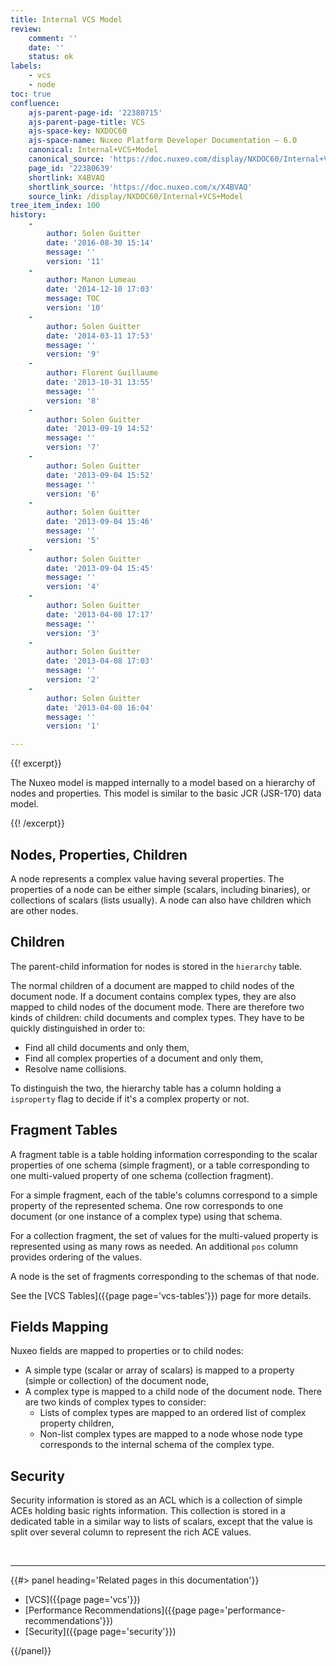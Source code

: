 ```yaml
---
title: Internal VCS Model
review:
    comment: ''
    date: ''
    status: ok
labels:
    - vcs
    - node
toc: true
confluence:
    ajs-parent-page-id: '22380715'
    ajs-parent-page-title: VCS
    ajs-space-key: NXDOC60
    ajs-space-name: Nuxeo Platform Developer Documentation — 6.0
    canonical: Internal+VCS+Model
    canonical_source: 'https://doc.nuxeo.com/display/NXDOC60/Internal+VCS+Model'
    page_id: '22380639'
    shortlink: X4BVAQ
    shortlink_source: 'https://doc.nuxeo.com/x/X4BVAQ'
    source_link: /display/NXDOC60/Internal+VCS+Model
tree_item_index: 100
history:
    -
        author: Solen Guitter
        date: '2016-08-30 15:14'
        message: ''
        version: '11'
    -
        author: Manon Lumeau
        date: '2014-12-10 17:03'
        message: TOC
        version: '10'
    -
        author: Solen Guitter
        date: '2014-03-11 17:53'
        message: ''
        version: '9'
    -
        author: Florent Guillaume
        date: '2013-10-31 13:55'
        message: ''
        version: '8'
    -
        author: Solen Guitter
        date: '2013-09-19 14:52'
        message: ''
        version: '7'
    -
        author: Solen Guitter
        date: '2013-09-04 15:52'
        message: ''
        version: '6'
    -
        author: Solen Guitter
        date: '2013-09-04 15:46'
        message: ''
        version: '5'
    -
        author: Solen Guitter
        date: '2013-09-04 15:45'
        message: ''
        version: '4'
    -
        author: Solen Guitter
        date: '2013-04-08 17:17'
        message: ''
        version: '3'
    -
        author: Solen Guitter
        date: '2013-04-08 17:03'
        message: ''
        version: '2'
    -
        author: Solen Guitter
        date: '2013-04-08 16:04'
        message: ''
        version: '1'

---
```

{{! excerpt}}

The Nuxeo model is mapped internally to a model based on a hierarchy of nodes and properties. This model is similar to the basic JCR (JSR-170) data model.

{{! /excerpt}}

## Nodes, Properties, Children

A node represents a complex value having several properties. The properties of a node can be either simple (scalars, including binaries), or collections of scalars (lists usually). A node can also have children which are other nodes.

## Children

The parent-child information for nodes is stored in the `hierarchy` table.

The normal children of a document are mapped to child nodes of the document node. If a document contains complex types, they are also mapped to child nodes of the document mode. There are therefore two kinds of children: child documents and complex types. They have to be quickly distinguished in order to:

*   Find all child documents and only them,
*   Find all complex properties of a document and only them,
*   Resolve name collisions.

To distinguish the two, the hierarchy table has a column holding a `isproperty` flag to decide if it's a complex property or not.

## Fragment Tables

A fragment table is a table holding information corresponding to the scalar properties of one schema (simple fragment), or a table corresponding to one multi-valued property of one schema (collection fragment).

For a simple fragment, each of the table's columns correspond to a simple property of the represented schema. One row corresponds to one document (or one instance of a complex type) using that schema.

For a collection fragment, the set of values for the multi-valued property is represented using as many rows as needed. An additional `pos` column provides ordering of the values.

A node is the set of fragments corresponding to the schemas of that node.

See the [VCS Tables]({{page page='vcs-tables'}}) page for more details.

## Fields Mapping

Nuxeo fields are mapped to properties or to child nodes:

*   A simple type (scalar or array of scalars) is mapped to a property (simple or collection) of the document node,
*   A complex type is mapped to a child node of the document node. There are two kinds of complex types to consider:
    *   Lists of complex types are mapped to an ordered list of complex property children,
    *   Non-list complex types are mapped to a node whose node type corresponds to the internal schema of the complex type.

## Security

Security information is stored as an ACL which is a collection of simple ACEs holding basic rights information. This collection is stored in a dedicated table in a similar way to lists of scalars, except that the value is split over several column to represent the rich ACE values.

&nbsp;

* * *

<div class="row" data-equalizer data-equalize-on="medium"><div class="column medium-6">{{#> panel heading='Related pages in this documentation'}}

- [VCS]({{page page='vcs'}})
- [Performance Recommendations]({{page page='performance-recommendations'}})
- [Security]({{page page='security'}})

{{/panel}}</div><div class="column medium-6">

&nbsp;

&nbsp;

</div></div>
